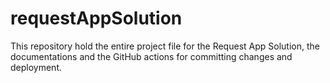 # requestAppSolution
This repository hold the entire project file for the Request App Solution, the documentations and the GitHub actions for committing changes and deployment.
